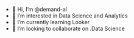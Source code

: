 - 👋 Hi, I’m @demand-al
- 👀 I’m interested in Data Science and Analytics
- 🌱 I’m currently learning Looker
- 💞️ I’m looking to collaborate on .Data Science


<!---
demand-al/demand-al is a ✨ special ✨ repository because its `README.md` (this file) appears on your GitHub profile.
You can click the Preview link to take a look at your changes.
--->
